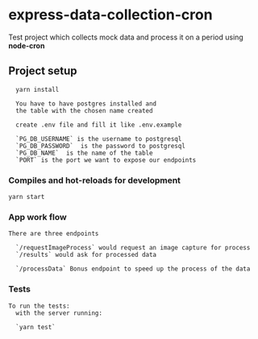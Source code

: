 # express-data-collection-cron

Test project which collects mock data and process it on a period using **node-cron**

## Project setup

```
  yarn install

  You have to have postgres installed and
  the table with the chosen name created

  create .env file and fill it like .env.example

  `PG_DB_USERNAME` is the username to postgresql
  `PG_DB_PASSWORD`  is the password to postgresql
  `PG_DB_NAME`  is the name of the table
  `PORT` is the port we want to expose our endpoints

```

### Compiles and hot-reloads for development

```
yarn start
```

### App work flow

```
There are three endpoints

  `/requestImageProcess` would request an image capture for process
  `/results` would ask for processed data

  `/processData` Bonus endpoint to speed up the process of the data
```

### Tests

```
To run the tests:
  with the server running:

  `yarn test`

```
